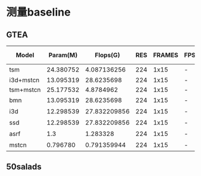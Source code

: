 # 测量baseline

## GTEA

| Model |   Param(M) | Flops(G) |   RES   |   FRAMES |  FPS |   AUC |   F1@0.5  |   mAP@0.5 |   Top1 Acc    |   pre-train  |    fine-tune   |   split-train |
| ----- |   -----   |   -----   |   -----   |   -----   |   -----   |   -----   |   ----- |   ----- |   ----- |   ----- |   ----- |   ----- |
| tsm |   24.380752 | 4.087136256 |   224   |   1x15  |  -   |   -  |   -  |   - |   98.86%  |  是  |   gtea    |
| i3d+mstcn |   13.095319 | 28.6235698 |   224   |   1x15  |  -   |   82.92%  |   74.6%  |   64.45% |   -  |  -  | -   |    yes   |
| tsm+mstcn |   25.177532 | 4.8784962 |   224   |   1x15  |  -   |   83.78%  |   91.99%  |   80.93% |   98.86%  |  ImageNet1000  |   gtea    |  yes |
| bmn |   13.095319 | 28.6235698 |   224   |   1x15  |  -   |   -  |   74.6%  |   - |   -  |  是  | -   |    -   |
| i3d |   12.298539 | 27.832209856 |   224   |   1x15  |  -   |   -  |   74.6%  |   - |   -  |  是  | -   |    -   |
| ssd |   12.298539 | 27.832209856 |   224   |   1x15  |  -   |   -  |   74.6%  |   - |   -  |  是  | -   |    -   |
| asrf |   1.3 | 1.283328 |   224   |   1x15  |  -   |   -  |   79.8%  |   - |   -  |  是  | -   |    -   |
| mstcn |   0.796780 | 0.791359944 |   224   |   1x15  |  -   |   -  |   79.8%  |   - |   -  |  是  | -   |    -   |

## 50salads
